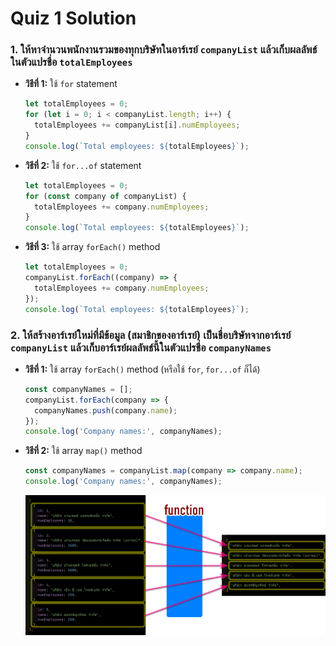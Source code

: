 # Quiz 1 Solution

### 1. ให้หาจำนวนพนักงานรวมของทุกบริษัทในอาร์เรย์ `companyList` แล้วเก็บผลลัพธ์ในตัวแปรชื่อ `totalEmployees`

- **วิธีที่ 1:** ใช้ `for` statement

    ```javascript
    let totalEmployees = 0;
    for (let i = 0; i < companyList.length; i++) {
      totalEmployees += companyList[i].numEmployees;
    }
    console.log(`Total employees: ${totalEmployees}`);
    ```

- **วิธีที่ 2:** ใช้ `for...of` statement

    ```javascript
    let totalEmployees = 0;
    for (const company of companyList) {
      totalEmployees += company.numEmployees;
    }
    console.log(`Total employees: ${totalEmployees}`);
    ```

- **วิธีที่ 3:** ใช้ array `forEach()` method

    ```javascript
    let totalEmployees = 0;
    companyList.forEach((company) => {
      totalEmployees += company.numEmployees;
    });
    console.log(`Total employees: ${totalEmployees}`);
    ```

### 2. ให้สร้างอาร์เรย์ใหม่ที่มีข้อมูล (สมาชิกของอาร์เรย์) เป็นชื่อบริษัทจากอาร์เรย์ `companyList` แล้วเก็บอาร์เรย์ผลลัพธ์นี้ในตัวแปรชื่อ `companyNames`

- **วิธีที่ 1:** ใช้ array `forEach()` method (หรือใช้ `for`, `for...of` ก็ได้)

    ```javascript
    const companyNames = [];
    companyList.forEach(company => {
      companyNames.push(company.name);
    });
    console.log('Company names:', companyNames);
    ```

- **วิธีที่ 2:** ใช้ array `map()` method

    ```javascript
    const companyNames = companyList.map(company => company.name);
    console.log('Company names:', companyNames);
    ```
  ![การทำงานของ array `map()` method](2023-06-28_232451.png)
